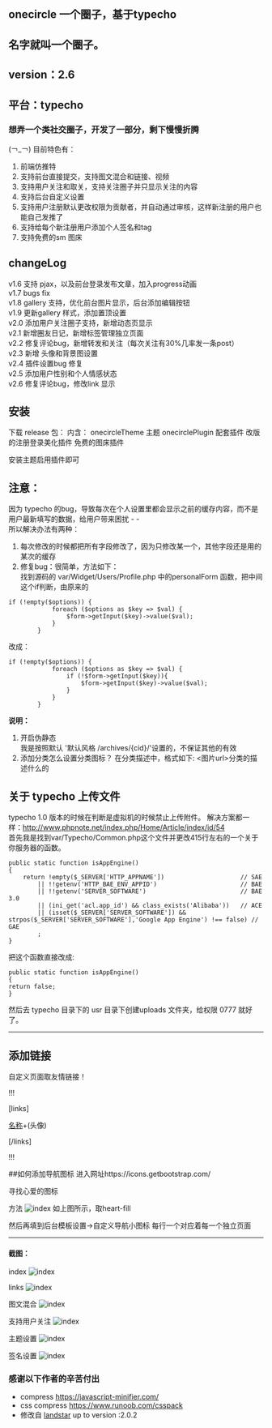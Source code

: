 ## onecircle 一个圈子，基于typecho

## 名字就叫一个圈子。
## version：2.6
## 平台：typecho

### 想弄一个类社交圈子，开发了一部分，剩下慢慢折腾

(￢_￢)
目前特色有：
1. 前端仿推特
2. 支持前台直接提交，支持图文混合和链接、视频
3. 支持用户关注和取关，支持关注圈子并只显示关注的内容
4. 支持后台自定义设置
5. 支持用户注册默认更改权限为贡献者，并自动通过审核，这样新注册的用户也能自己发推了
6. 支持给每个新注册用户添加个人签名和tag
7. 支持免费的sm 图床

## changeLog
v1.6 支持 pjax，以及前台登录发布文章，加入progress动画  
v1.7 bugs fix  
v1.8 gallery 支持，优化前台图片显示，后台添加编辑按钮  
v1.9 更新gallery 样式，添加置顶设置  
v2.0 添加用户关注圈子支持，新增动态页显示  
v2.1 新增圈友日记，新增标签管理独立页面  
v2.2 修复评论bug，新增转发和关注（每次关注有30%几率发一条post）  
v2.3 新增 头像和背景图设置  
v2.4 插件设置bug 修复  
v2.5 添加用户性别和个人情感状态    
v2.6 修复评论bug，修改link 显示  

## 安装
下载 release 包：
内含：
onecircleTheme 主题
onecirclePlugin 配套插件
改版的注册登录美化插件
免费的图床插件

安装主题启用插件即可

## 注意：
因为 typecho 的bug，导致每次在个人设置里都会显示之前的缓存内容，而不是用户最新填写的数据，给用户带来困扰 - -  
所以解决办法有两种：
1. 每次修改的时候都把所有字段修改了，因为只修改某一个，其他字段还是用的某次的缓存
2. 修复bug：很简单，方法如下：  
找到源码的 var/Widget/Users/Profile.php 中的personalForm 函数，把中间这个if判断，由原来的
```
if (!empty($options)) {
            foreach ($options as $key => $val) {
                $form->getInput($key)->value($val);
            }
        }
```  
改成：
```
if (!empty($options)) {
            foreach ($options as $key => $val) {
                if (!$form->getInput($key)){
                    $form->getInput($key)->value($val);
                }
            }
        }
```
  
**说明：**  
1. 开启伪静态  
    我是按照默认 '默认风格 /archives/{cid}/'设置的，不保证其他的有效
2. 添加分类怎么设置分类图标？
    在分类描述中，格式如下:  <图片url>分类的描述什么的

## 关于 typecho 上传文件
typecho 1.0 版本的时候在判断是虚拟机的时候禁止上传附件。
解决方案都一样：http://www.phpnote.net/index.php/Home/Article/index/id/54  
首先我是找到var/Typecho/Common.php这个文件并更改415行左右的一个关于你服务器的函数。
```
public static function isAppEngine()
{
    return !empty($_SERVER['HTTP_APPNAME'])                     // SAE
        || !!getenv('HTTP_BAE_ENV_APPID')                       // BAE
        || !!getenv('SERVER_SOFTWARE')                          // BAE 3.0
        || (ini_get('acl.app_id') && class_exists('Alibaba'))   // ACE
        || (isset($_SERVER['SERVER_SOFTWARE']) && strpos($_SERVER['SERVER_SOFTWARE'],'Google App Engine') !== false) // GAE
        ;
}
```  
把这个函数直接改成:
```
public static function isAppEngine()
{
return false;
}
```
然后去 typecho 目录下的 usr 目录下创建uploads 文件夹，给权限 0777 就好了。  

----
## 添加链接

自定义页面取友情链接！

!!!

[links]

[名称](网址)+(头像)

[/links]

!!!

##如何添加导航图标
进入网址https://icons.getbootstrap.com/

寻找心爱的图标

方法
![index](READMEimgs/heart.png)
如上图所示，取heart-fill

然后再填到后台模板设置->自定义导航小图标
每行一个对应着每一个独立页面

----
#### 截图：

index
![index](READMEimgs/index.png)

links
![index](READMEimgs/links.png)

图文混合
![index](READMEimgs/pics.png)

支持用户关注
![index](READMEimgs/follow.png)

主题设置
![index](READMEimgs/follow.png)

签名设置
![index](READMEimgs/usersign.png)
### 感谢以下作者的辛苦付出
- compress https://javascript-minifier.com/
- css compress https://www.runoob.com/csspack
- 修改自 [landstar](https://dyedd.cn) up to version :2.0.2